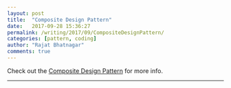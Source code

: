 ```yaml
---
layout: post
title:  "Composite Design Pattern"
date:   2017-09-28 15:36:27
permalink: /writing/2017/09/CompositeDesignPattern/
categories: [pattern, coding]
author: "Rajat Bhatnagar"
comments: true
---
```


Check out the [Composite Design Pattern][compositeDesignPattern] for more info.

[compositeDesignPattern]:  http://wiki.c2.com/?CompositePattern

----------